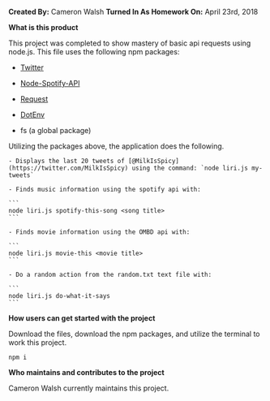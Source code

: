 **Created By:** Cameron Walsh
**Turned In As Homework On:** April 23rd, 2018


**What is this product**

This project was completed to show mastery of basic api requests using node.js. This file uses the following npm packages:

   - [Twitter](https://www.npmjs.com/package/twitter)
   
   - [Node-Spotify-API](https://www.npmjs.com/package/node-spotify-api)
   
   - [Request](https://www.npmjs.com/package/request)

   - [DotEnv](https://www.npmjs.com/package/dotenv)

   - fs (a global package)

Utilizing the packages above, the application does the following.

    - Displays the last 20 tweets of [@MilkIsSpicy](https://twitter.com/MilkIsSpicy) using the command: `node liri.js my-tweets`

    - Finds music information using the spotify api with:

    ```
    node liri.js spotify-this-song <song title>
    ```

    - Finds movie information using the OMBD api with:

    ```
    node liri.js movie-this <movie title>
    ```

    - Do a random action from the random.txt text file with:

    ```
    node liri.js do-what-it-says
    ```

**How users can get started with the project**

Download the files, download the npm packages, and utilize the terminal to work this project.

```
npm i
```

**Who maintains and contributes to the project**

Cameron Walsh currently maintains this project.